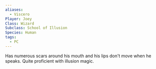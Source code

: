 ```yaml
---
aliases:
  - Viscero
Player: Joey
Class: Wizard
Subclass: School of Illusion
Species: Human
tags:
  - PC
---
```

Has numerous scars around his mouth and his lips don't move when he speaks. Quite proficient with illusion magic.